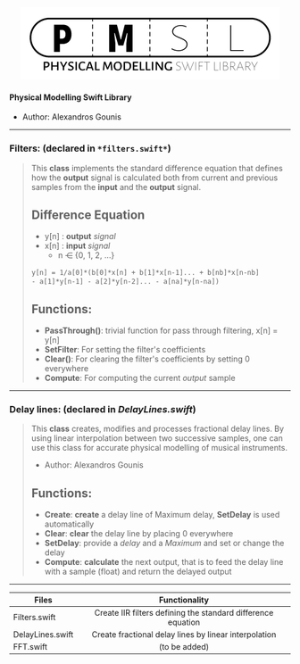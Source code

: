 <p align="center">
  <img src="https://raw.githubusercontent.com/AlexandrosGounis/PMSL/master/Assets/Logo/PMSLLogo_466x130.png">
</p>

#### Physical Modelling Swift Library
- Author: Alexandros Gounis
---
### Filters: (declared in `*filters.swift*`)
> This **class** implements the standard difference equation that defines how the **output** signal is calculated both from  current and previous samples from the **input** and the **output** signal.
>  ## Difference Equation ##
>  * y[n] : **output** *signal*
>  * x[n] : **input**  *signal*
>     - n ⋲ {0, 1, 2, ...}
> ````
> y[n] = 1/a[0]*(b[0]*x[n] + b[1]*x[n-1]... + b[nb]*x[n-nb]
> - a[1]*y[n-1] - a[2]*y[n-2]... - a[na]*y[n-na])
> ````
> ## Functions: ##
> - **PassThrough()**: trivial function for pass through filtering, x[n] = y[n]
> - **SetFilter**: For setting the filter's coefficients
> - **Clear()**: For clearing the filter's coefficients by setting 0 everywhere
> - **Compute**: For computing the current *output* sample
---
### Delay lines: (declared in *DelayLines.swift*)
> This **class** creates, modifies and processes fractional delay lines. By using linear interpolation between two successive samples, one can use this class for accurate physical modelling of musical instruments.
> - Author: Alexandros Gounis
> 
> ## Functions: ##
> 
> - **Create**: **create** a delay line of Maximum delay, **SetDelay** is used automatically
> - **Clear**: **clear** the delay line by placing 0 everywhere
> - **SetDelay**: provide a *delay* and a *Maximum* and set or change the delay
> - **Compute**: **calculate** the next output, that is to feed the delay line with a sample (float) and return the delayed output


---

| Files             | Functionality |
| -------------     |:-------------:|
| Filters.swift     | Create IIR filters defining the standard difference equation |
| DelayLines.swift  | Create fractional delay lines by linear interpolation     |
| FFT.swift         | (to be added)      |
